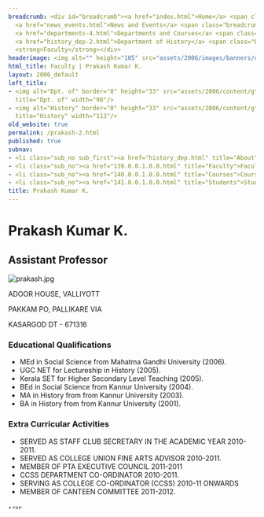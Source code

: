 ```yaml
---
breadcrumb: <div id="breadcrumb"><a href="index.html">Home</a> <span class="breadcrumb_spacer">&gt;</span>
  <a href="news_events.html">News and Events</a> <span class="breadcrumb_spacer">&gt;</span>
  <a href="departments-4.html">Departments and Courses</a> <span class="breadcrumb_spacer">&gt;</span>
  <a href="history_dep-2.html">Department of History</a> <span class="breadcrumb_spacer">&gt;</span>
  <strong>Faculty</strong></div>
headerimage: <img alt="" height="105" src="assets/2006/images/banners/departments.jpg" width="472"/>
html_title: Faculty | Prakash Kumar K.
layout: 2006_default
left_title:
- <img alt="Dpt. of" border="0" height="33" src="assets/2006/content/gt/fcb6421c7c62628408190d4ca84029e5.png"
  title="Dpt. of" width="98"/>
- <img alt="History" border="0" height="33" src="assets/2006/content/gt/f9ed793f83b1f07e74fdb29b49eeb7e8.png"
  title="History" width="113"/>
old_website: true
permalink: /prakash-2.html
published: true
subnav:
- <li class="sub_no sub_first"><a href="history_dep.html" title="About">About</a></li>
- <li class="sub_no"><a href="139.0.0.1.0.0.html" title="Faculty">Faculty</a></li>
- <li class="sub_no"><a href="140.0.0.1.0.0.html" title="Courses">Courses</a></li>
- <li class="sub_no"><a href="141.0.0.1.0.0.html" title="Students">Students</a></li>
title: Prakash Kumar K.
---
```


# Prakash Kumar K.

## Assistant Professor

![prakash.jpg](assets/2006/content/assets/2006/images/a5d3198179b1ee3840d402b18c081c2e.jpg)

ADOOR HOUSE, VALLIYOTT

PAKKAM PO, PALLIKARE VIA

KASARGOD DT - 671316

### Educational Qualifications

  * MEd in Social Science from Mahatma Gandhi University (2006).
  * UGC NET for Lectureship in History (2005).
  * Kerala SET for Higher Secondary Level Teaching (2005).
  * BEd in Social Science from Kannur University (2004).
  * MA in History from from Kannur University (2003).
  * BA in History from from Kannur University (2001).

### Extra Curricular Activities

  * SERVED AS STAFF CLUB SECRETARY IN THE ACADEMIC YEAR 2010-2011.
  * SERVED AS COLLEGE UNION FINE ARTS ADVISOR 2010-2011.
  * MEMBER OF PTA EXECUTIVE COUNCIL 2011-2011
  * CCSS DEPARTMENT CO-ORDINATOR 2010-2011.
  * SERVING AS COLLEGE CO-ORDINATOR (CCSS) 2010-11 ONWARDS
  * MEMBER OF CANTEEN COMMITTEE 2011-2012.

![](assets/2006/img/article/top_link_0.gif)